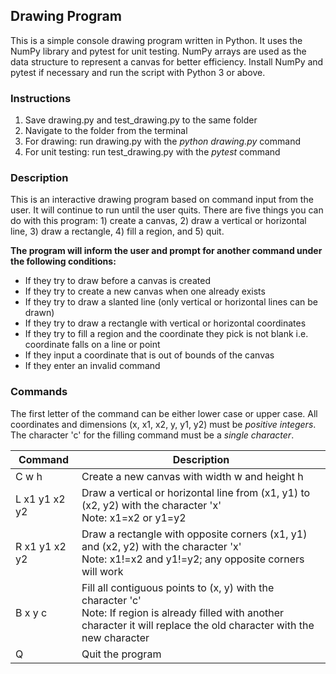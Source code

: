 ## Drawing Program

This is a simple console drawing program written in Python.   It uses the NumPy library and pytest for unit testing.  NumPy arrays are used as the data structure to represent a canvas for better efficiency.  Install NumPy and pytest if necessary and run the script with Python 3 or above.


### Instructions
1. Save drawing.py and test_drawing.py to the same folder
2. Navigate to the folder from the terminal
3. For drawing: run drawing.py with the *python drawing.py* command
4. For unit testing: run test_drawing.py with the *pytest* command


### Description
This is an interactive drawing program based on command input from the user.  It will continue to run until the user quits.   There are five things you can do with this program: 1) create a canvas, 2) draw a vertical or horizontal line, 3) draw a rectangle, 4) fill a region, and 5) quit.   

**The program will inform the user and prompt for another command under the following conditions:**
- If they try to draw before a canvas is created
- If they try to create a new canvas when one already exists
- If they try to draw a slanted line (only vertical or horizontal lines can be drawn)
- If they try to draw a rectangle with vertical or horizontal coordinates
- If they try to fill a region and the coordinate they pick is not blank i.e. coordinate falls on a line or point
- If they input a coordinate that is out of bounds of the canvas
- If they enter an invalid command


### Commands

The first letter of the command can be either lower case or upper case.  All coordinates and dimensions (x, x1, x2, y, y1, y2) must be *positive integers*.  The character 'c' for the filling command must be a *single character*.

| Command       | Description
| ------------- | ----------------------------------------------------------------------------------------------------------------- |
| C w h         | Create a new canvas with width w and height h |
| L x1 y1 x2 y2 | Draw a vertical or horizontal line from (x1, y1) to (x2, y2) with the character 'x'<br>Note: x1=x2 or y1=y2 |
| R x1 y1 x2 y2 | Draw a rectangle with opposite corners (x1, y1) and (x2, y2) with the character 'x'<br>Note: x1!=x2 and y1!=y2; any opposite corners will work |
| B x y c       | Fill all contiguous points to (x, y) with the character 'c'<br>Note: If region is already filled with another character it will replace the old character with the new character |
| Q             | Quit the program |
